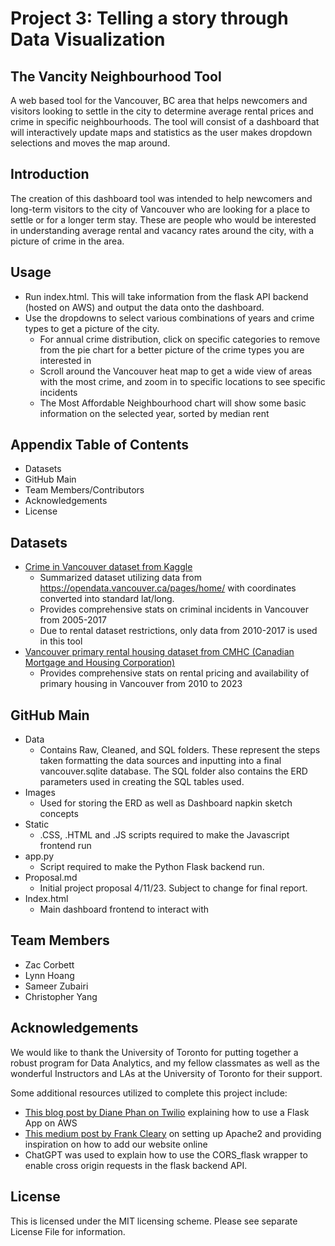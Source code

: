 # Project 3: Telling a story through Data Visualization

## The Vancity Neighbourhood Tool
A web based tool for the Vancouver, BC area that helps newcomers and visitors looking to settle in the city to determine average rental prices and crime in specific neighbourhoods. The tool will consist of a dashboard that will interactively update maps and statistics as the user makes dropdown selections and moves the map around.

## Introduction
The creation of this dashboard tool was intended to help newcomers and long-term visitors to the city of Vancouver who are looking for a place to settle or for a longer term stay. These are people who would be interested in understanding average rental and vacancy rates around the city, with a picture of crime in the area. 

## Usage
- Run index.html. This will take information from the flask API backend (hosted on AWS) and output the data onto the dashboard. 
- Use the dropdowns to select various combinations of years and crime types to get a picture of the city. 
    - For annual crime distribution, click on specific categories to remove from the pie chart for a better picture of the crime types you are interested in
    - Scroll around the Vancouver heat map to get a wide view of areas with the most crime, and zoom in to specific locations to see specific incidents
    - The Most Affordable Neighbourhood chart will show some basic information on the selected year, sorted by median rent

## Appendix Table of Contents
- Datasets
- GitHub Main
- Team Members/Contributors
- Acknowledgements
- License

## Datasets
- [Crime in Vancouver dataset from Kaggle](https://www.kaggle.com/datasets/wosaku/crime-in-vancouver)
    - Summarized dataset utilizing data from https://opendata.vancouver.ca/pages/home/ with coordinates converted into standard lat/long.
    - Provides comprehensive stats on criminal incidents in Vancouver from 2005-2017
    - Due to rental dataset restrictions, only data from 2010-2017 is used in this tool
- [Vancouver primary rental housing dataset from CMHC (Canadian Mortgage and Housing Corporation)](https://www03.cmhc-schl.gc.ca/hmip-pimh/en/TableMapChart/Table?TableId=2.1.31.3&GeographyId=2410&GeographyTypeId=3&DisplayAs=Table&GeograghyName=Vancouver)
    - Provides comprehensive stats on rental pricing and availability of primary housing in Vancouver from 2010 to 2023

## GitHub Main 
- Data
    - Contains Raw, Cleaned, and SQL folders. These represent the steps taken formatting the data sources and inputting into a final vancouver.sqlite database. The SQL folder also contains the ERD parameters used in creating the SQL tables used.
- Images
    - Used for storing the ERD as well as Dashboard napkin sketch concepts
- Static
    - .CSS, .HTML and .JS scripts required to make the Javascript frontend run
- app.py
    - Script required to make the Python Flask backend run. 
- Proposal.md
    - Initial project proposal 4/11/23. Subject to change for final report.
- Index.html
    - Main dashboard frontend to interact with

## Team Members
- Zac Corbett
- Lynn Hoang
- Sameer Zubairi
- Christopher Yang 

## Acknowledgements
We would like to thank the University of Toronto for putting together a robust program for Data Analytics, and my fellow classmates as well as the wonderful Instructors and LAs at the University of Toronto for their support.

Some additional resources utilized to complete this project include:
- [This blog post by Diane Phan on Twilio](https://www.twilio.com/blog/deploy-flask-python-app-aws) explaining how to use a Flask App on AWS
- [This medium post by Frank Cleary](https://jqn.medium.com/deploy-a-flask-app-on-aws-ec2-1850ae4b0d41) on setting up Apache2 and providing inspiration on how to add our website online
- ChatGPT was used to explain how to use the CORS_flask wrapper to enable cross origin requests in the flask backend API.

## License
This is licensed under the MIT licensing scheme. Please see separate License File for information.